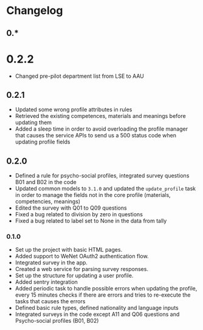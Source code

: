# Changelog

## 0.*

# 0.2.2
* Changed pre-pilot department list from LSE to AAU

## 0.2.1

* Updated some wrong profile attributes in rules
* Retrieved the existing competences, materials and meanings before updating them
* Added a sleep time in order to avoid overloading the profile manager that causes the service APIs to send us a 500 status code when updating profile fields

## 0.2.0

* Defined a rule for psycho-social profiles, integrated survey questions B01 and B02 in the code
* Updated common models to `3.1.0` and updated the `update_profile` task in order to manage the fields not in the core profile (materials, competencies, meanings)
* Edited the survey with Q01 to Q09 questions
* Fixed a bug related to division by zero in questions
* Fixed a bug related to label set to None in the data from tally

### 0.1.0

* Set up the project with basic HTML pages.
* Added support to WeNet OAuth2 authentication flow.
* Integrated survey in the app.
* Created a web service for parsing survey responses.
* Set up the structure for updating a user profile.
* Added sentry integration
* Added periodic task to handle possible errors when updating the profile, every 15 minutes checks if there are errors and tries to re-execute the tasks that causes the errors
* Defined basic rule types, defined nationality and language inputs
* Integrated surveys in the code except A11 and Q06 questions and Psycho-social profiles (B01, B02)
